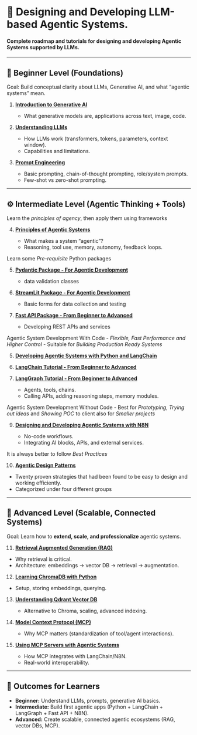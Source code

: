 
# 📘 Designing and Developing LLM-based Agentic Systems.

#### Complete roadmap and tutorials for designing and developing Agentic Systems supported by LLMs.
---

## 🌱 Beginner Level (Foundations)

Goal: Build conceptual clarity about LLMs, Generative AI, and what “agentic systems” mean.

1. [**Introduction to Generative AI**](https://github.com/fromsantanu/LLM-Based-Agentic-Systems/blob/main/GENAI/README.md)

   * What generative models are, applications across text, image, code.

2. [**Understanding LLMs**](https://github.com/fromsantanu/LLM-Based-Agentic-Systems/blob/main/LLM/README.md)

   * How LLMs work (transformers, tokens, parameters, context window).
   * Capabilities and limitations.

3. [**Prompt Engineering**](https://github.com/fromsantanu/LLM-Based-Agentic-Systems/blob/main/PROMPT/README.md)

   * Basic prompting, chain-of-thought prompting, role/system prompts.
   * Few-shot vs zero-shot prompting.

---

## ⚙️ Intermediate Level (Agentic Thinking + Tools)

Learn the *principles of agency*, then apply them using frameworks

4. [**Principles of Agentic Systems**](https://github.com/fromsantanu/LLM-Based-Agentic-Systems/blob/main/AGENTSYS/README.md)

    * What makes a system “agentic”?
    * Reasoning, tool use, memory, autonomy, feedback loops.
  
Learn some *Pre-requisite* Python packages

5. [**Pydantic Package - For Agentic Development**](https://github.com/fromsantanu/LLM-Based-Agentic-Systems/blob/main/Pydantic/README.md)

   * data validation classes

6. [**StreamLit Package - For Agentic Development**](https://github.com/fromsantanu/LLM-Based-Agentic-Systems/blob/main/StreamLit/README.md)

    * Basic forms for data collection and testing

8. [**Fast API Package - From Beginner to Advanced**](https://github.com/fromsantanu/LLM-Based-Agentic-Systems/blob/main/FastAPI/README.md)

    * Developing REST APIs and services
  
Agentic System Development With Code - *Flexible, Fast Performance and Higher Control* - Suitable for *Building Production Ready Systems*

5. [**Developing Agentic Systems with Python and LangChain**](https://github.com/fromsantanu/LLM-Based-Agentic-Systems/blob/main/LangChain/README.md)
6. [**LangChain Tutorial - From Beginner to Advanced**](https://github.com/fromsantanu/LLM-Based-Agentic-Systems/blob/main/LangChainBA/README.md)
7. [**LangGraph Tutorial - From Beginner to Advanced**](https://github.com/fromsantanu/LLM-Based-Agentic-Systems/blob/main/LangGraphBA/README.md)

   * Agents, tools, chains.
   * Calling APIs, adding reasoning steps, memory modules.
  
Agentic System Development Without Code - Best for *Prototyping*, *Trying out ideas* and *Showing POC* to client also for *Smaller projects*

9. [**Designing and Developing Agentic Systems with N8N**](https://github.com/fromsantanu/LLM-Based-Agentic-Systems/blob/main/N8N/README.md)

   * No-code workflows.
   * Integrating AI blocks, APIs, and external services.
  
It is always better to follow *Best Practices* 
  
10. [**Agentic Design Patterns**](https://github.com/fromsantanu/LLM-Based-Agentic-Systems/blob/main/DESIGN/README.md)

   * Twenty proven strategies that had been found to be easy to design and working efficiently.
   * Categorized under four different groups
---

## 🚀 Advanced Level (Scalable, Connected Systems)

Goal: Learn how to **extend, scale, and professionalize** agentic systems.

11. [**Retrieval Augmented Generation (RAG)**](https://github.com/fromsantanu/LLM-Based-Agentic-Systems/blob/main/RAG/README.md)

   * Why retrieval is critical.
   * Architecture: embeddings → vector DB → retrieval → augmentation.

12. [**Learning ChromaDB with Python**](https://github.com/fromsantanu/LLM-Based-Agentic-Systems/blob/main/CHROMADB/README.md)

   * Setup, storing embeddings, querying.

13. [**Understanding Qdrant Vector DB**](https://github.com/fromsantanu/LLM-Based-Agentic-Systems/blob/main/QDRANT/README.md)

    * Alternative to Chroma, scaling, advanced indexing.

14. [**Model Context Protocol (MCP)**](https://github.com/fromsantanu/LLM-Based-Agentic-Systems/blob/main/INTROMCP/README.md)

    * Why MCP matters (standardization of tool/agent interactions).

15. [**Using MCP Servers with Agentic Systems**](https://github.com/fromsantanu/LLM-Based-Agentic-Systems/blob/main/MCP/README.md)

    * How MCP integrates with LangChain/N8N.
    * Real-world interoperability.

---

## 🎯 Outcomes for Learners

* **Beginner:** Understand LLMs, prompts, generative AI basics.
* **Intermediate:** Build first agentic apps (Python + LangChain + LangGraph + Fast API + N8N).
* **Advanced:** Create scalable, connected agentic ecosystems (RAG, vector DBs, MCP).


